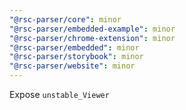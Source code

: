 ```yaml
---
"@rsc-parser/core": minor
"@rsc-parser/embedded-example": minor
"@rsc-parser/chrome-extension": minor
"@rsc-parser/embedded": minor
"@rsc-parser/storybook": minor
"@rsc-parser/website": minor
---
```


Expose `unstable_Viewer`

